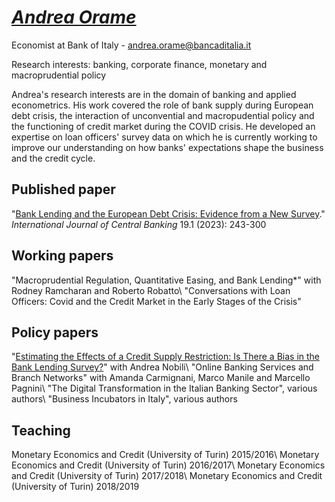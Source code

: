 # [*Andrea Orame*](https://andreaorame.github.io/)

Economist at Bank of Italy - andrea.orame@bancaditalia.it

Research interests: banking, corporate finance, monetary and macroprudential policy

Andrea's research interests are in the domain of banking and applied econometrics. His work covered the role of bank supply during European debt crisis, the interaction of unconvential and macropudential policy and the functioning of credit market during the COVID crisis. He developed an expertise on loan officers' survey data on which he is currently working to improve our understanding on how banks' expectations shape the business and the credit cycle.

## Published paper
"[Bank Lending and the European Debt Crisis: Evidence from a New Survey](https://www.ijcb.org/journal/ijcb23q1a5.htm)." *International Journal of Central Banking* 19.1 (2023): 243-300

## Working papers
"Macroprudential Regulation, Quantitative Easing, and Bank Lending*" with Rodney Ramcharan and Roberto Robatto\\
"Conversations with Loan Officers: Covid and the Credit Market in the Early Stages of the Crisis"

## Policy papers
"[Estimating the Effects of a Credit Supply Restriction: Is There a Bias in the Bank Lending Survey?](https://www.bancaditalia.it/pubblicazioni/qef/2015-0266/index.html?com.dotmarketing.htmlpage.language=1)" with Andrea Nobili\\
"Online Banking Services and Branch Networks" with Amanda Carmignani, Marco Manile and Marcello Pagnini\\
"The Digital Transformation in the Italian Banking Sector", various authors\\
"Business Incubators in Italy", various authors

## Teaching
Monetary Economics and Credit (University of Turin) 2015/2016\\
Monetary Economics and Credit (University of Turin) 2016/2017\\
Monetary Economics and Credit (University of Turin) 2017/2018\\
Monetary Economics and Credit (University of Turin) 2018/2019
